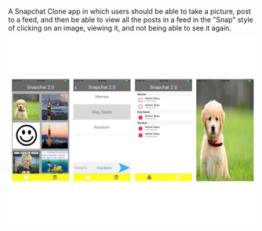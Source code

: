 A Snapchat Clone app in which users should be able to take a picture, post to a feed, and then be able to view all the posts in a feed in the "Snap" style of clicking on an image, viewing it, and not being able to see it again. 


![alt text](/README-images/preview.png)

